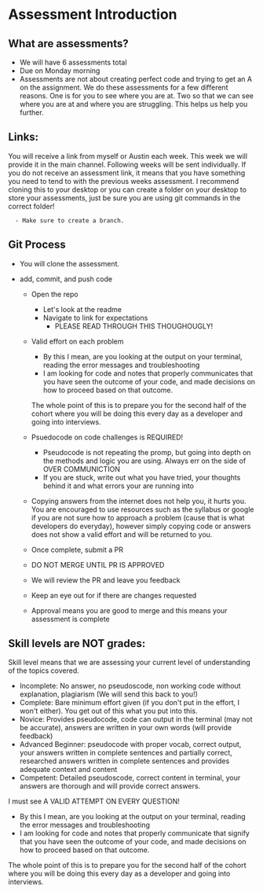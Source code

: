 # Assessment Introduction

## What are assessments?
  - We will have 6 assessments total
  - Due on Monday morning
  - Assessments are not about creating perfect code and trying to get an A on the assignment.  We do these assessments for a few different reasons.  One is for you to see where you are at.  Two so that we can see where you are at and where you are struggling.  This helps us help you further.

## Links: 
You will receive a link from myself or Austin each week.  This week we will provide it in the main channel.  Following weeks will be sent individually.  If you do not receive an assessment link, it means that you have something you need to tend to with the previous weeks assessment.  I recommend cloning this to your desktop or you can create a folder on your desktop to store your assessments, just be sure you are using git commands in the correct folder!

      - Make sure to create a branch. 


## Git Process
- You will clone the assessment.
- add, commit, and push code


  - Open the repo
    - Let's look at the readme
    - Navigate to link for expectations
      - PLEASE READ THROUGH THIS THOUGHOUGLY!

  - Valid effort on each problem
      - By this I mean, are you looking at the output on your terminal, reading the error messages and troubleshooting 
      -  I am looking for code and notes that properly communicates that you have seen the outcome of your code, and made decisions on how to proceed based on that outcome.

      The whole point of this is to prepare you for the second half of the cohort where you will be doing this every day as a developer and going into interviews.

  - Psuedocode on code challenges is REQUIRED!
    - Pseudocode is not repeating the promp, but going into depth on the methods and logic you are using.  Always err on the side of OVER COMMUNICTION
    - If you are stuck, write out what you have tried, your thoughts behind it and what errors your are running into

  - Copying answers from the internet does not help you, it hurts you. You are encouraged to use resources such as the syllabus or google if you are not sure how to approach a problem (cause that is what developers do everyday), however simply copying code or answers does not show a valid effort and will be returned to you.

 
  - Once complete, submit a PR
  - DO NOT MERGE UNTIL PR IS APPROVED
  - We will review the PR and leave you feedback
  - Keep an eye out for if there are changes requested
  - Approval means you are good to merge and this means your assessment is complete


## Skill levels are NOT grades:
Skill level means that we are assessing your current level of understanding of the topics covered.

  - Incomplete: No answer, no pseudoscode, non working code without explanation, plagiarism (We will send this back to you!)
  - Complete: Bare minimum effort given (if you don't put in the effort, I won't either).  You get out of this what you put into this.
  - Novice: Provides pseudocode, code can output in the terminal (may not be accurate), answers are written in your own words (will provide feedback)
  - Advanced Beginner: pseudocode with proper vocab, correct output, your answers written in complete sentences and partially correct, researched answers written in complete sentences and provides adequate context and content
  - Competent: Detailed pseudoscode, correct content in terminal, your answers are thorough and will provide correct answers.


  I must see A VALID ATTEMPT ON EVERY QUESTION!
  - By this I mean, are you looking at the output on your terminal, reading the error messages and troubleshooting 
  -  I am looking for code and notes that properly communicate that signify that you have seen the outcome of your code, and made decisions on how to proceed based on that outcome.

  The whole point of this is to prepare you for the second half of the cohort where you will be doing this every day as a developer and going into interviews.